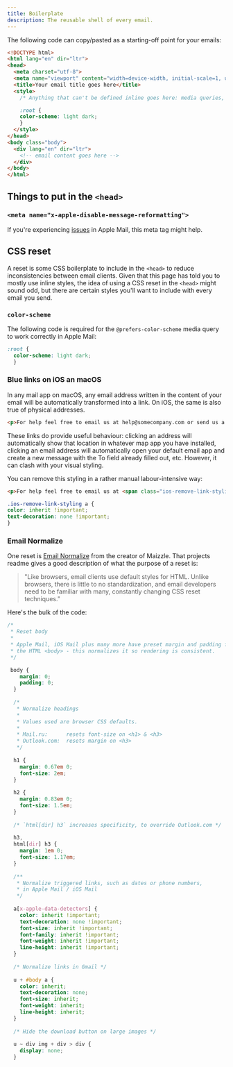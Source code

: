 ```yaml
---
title: Boilerplate
description: The reusable shell of every email.
---
```


The following code can copy/pasted as a starting-off point for your emails:

```html
<!DOCTYPE html>
<html lang="en" dir="ltr">
<head>
  <meta charset="utf-8">
  <meta name="viewport" content="width=device-width, initial-scale=1, user-scalable=yes">
  <title>Your email title goes here</title>
  <style>
    /* Anything that can't be defined inline goes here: media queries, @font-face declarations, etc */

    :root {
    color-scheme: light dark;
    }
  </style>
</head>
<body class="body">
  <div lang="en" dir="ltr">
    <!-- email content goes here -->
  </div>
</body>
</html>
```

## Things to put in the `<head>`

### `<meta name="x-apple-disable-message-reformatting">`
If you're experiencing [issues](https://github.com/hteumeuleu/email-bugs/issues/18) in Apple Mail, this meta tag might help. 

## CSS reset
A reset is some CSS boilerplate to include in the `<head>` to reduce inconsistencies between email clients. Given that this page has told you to mostly use inline styles, the idea of using a CSS reset in the `<head>` might sound odd, but there are certain styles you'll want to include with every email you send. 

### `color-scheme`
The following code is required for the `@prefers-color-scheme` media query to work correctly in Apple Mail:
```css
:root {
  color-scheme: light dark;
  }
```
### Blue links on iOS an macOS
In any mail app on macOS, any email address written in the content of your email will be automatically transformed into a link. On iOS, the same is also true of physical addresses.

```html
<p>For help feel free to email us at help@somecompany.com or send us a letter at 6 Pancras Sq, London N1C 4AG</p>
```

These links do provide useful behaviour: clicking an address will automatically show that location in whatever map app you have installed, clicking an email address will automatically open your default email app and create a new message with the To field already filled out, etc. However, it can clash with your visual styling. 

You can remove this styling in a rather manual labour-intensive way:

```html
<p>For help feel free to email us at <span class="ios-remove-link-styling">help@somecompany.com</span> or send us a letter at 6 Pancras Sq, London N1C 4AG</p>
```

```css
.ios-remove-link-styling a {
color: inherit !important;
text-decoration: none !important;
}
```

### Email Normalize

One reset is [Email Normalize](https://github.com/maizzle/email-normalize#about) from the creator of Maizzle. That projects readme gives a good description of what the purpose of a reset is:

> "Like browsers, email clients use default styles for HTML. Unlike browsers, there is little to no standardization, and email developers need to be familiar with many, constantly changing CSS reset techniques."

Here's the bulk of the code:

```css
/*
 * Reset body
 *
 * Apple Mail, iOS Mail plus many more have preset margin and padding for
 * the HTML <body> - this normalizes it so rendering is consistent.
 */

 body {
    margin: 0;
    padding: 0;
  }
  
  /*
   * Normalize headings
   *
   * Values used are browser CSS defaults.
   *
   * Mail.ru:      resets font-size on <h1> & <h3>
   * Outlook.com:  resets margin on <h3>
   */
  
  h1 {
    margin: 0.67em 0;
    font-size: 2em;
  }
  
  h2 {
    margin: 0.83em 0;
    font-size: 1.5em;
  }
  
  /* `html[dir] h3` increases specificity, to override Outlook.com */
  
  h3,
  html[dir] h3 {
    margin: 1em 0;
    font-size: 1.17em;
  }
  
  /**
   * Normalize triggered links, such as dates or phone numbers,
   * in Apple Mail / iOS Mail
   */
  
  a[x-apple-data-detectors] {
    color: inherit !important;
    text-decoration: none !important;
    font-size: inherit !important;
    font-family: inherit !important;
    font-weight: inherit !important;
    line-height: inherit !important;
  }
  
  /* Normalize links in Gmail */
  
  u + #body a {
    color: inherit;
    text-decoration: none;
    font-size: inherit;
    font-weight: inherit;
    line-height: inherit;
  }
  
  /* Hide the download button on large images */
  
  u ~ div img + div > div {
    display: none;
  }
```